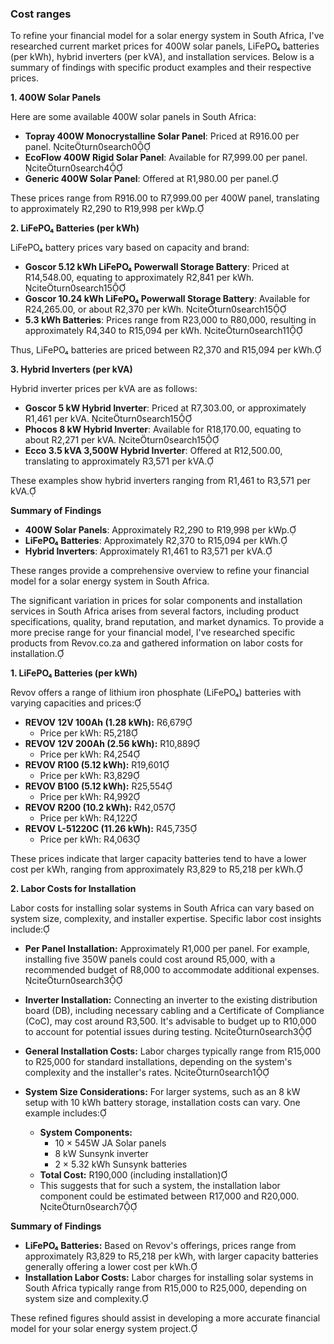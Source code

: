 ### Cost ranges

To refine your financial model for a solar energy system in South Africa, I've researched current market prices for 400W solar panels, LiFePO₄ batteries (per kWh), hybrid inverters (per kVA), and installation services. Below is a summary of findings with specific product examples and their respective prices.

**1. 400W Solar Panels**

Here are some available 400W solar panels in South Africa:

- **Topray 400W Monocrystalline Solar Panel**: Priced at R916.00 per panel. citeturn0search0
- **EcoFlow 400W Rigid Solar Panel**: Available for R7,999.00 per panel. citeturn0search4
- **Generic 400W Solar Panel**: Offered at R1,980.00 per panel.

These prices range from R916.00 to R7,999.00 per 400W panel, translating to approximately R2,290 to R19,998 per kWp.

**2. LiFePO₄ Batteries (per kWh)**

LiFePO₄ battery prices vary based on capacity and brand:

- **Goscor 5.12 kWh LiFePO₄ Powerwall Storage Battery**: Priced at R14,548.00, equating to approximately R2,841 per kWh. citeturn0search15
- **Goscor 10.24 kWh LiFePO₄ Powerwall Storage Battery**: Available for R24,265.00, or about R2,370 per kWh. citeturn0search15
- **5.3 kWh Batteries**: Prices range from R23,000 to R80,000, resulting in approximately R4,340 to R15,094 per kWh. citeturn0search11

Thus, LiFePO₄ batteries are priced between R2,370 and R15,094 per kWh.

**3. Hybrid Inverters (per kVA)**

Hybrid inverter prices per kVA are as follows:

- **Goscor 5 kW Hybrid Inverter**: Priced at R7,303.00, or approximately R1,461 per kVA. citeturn0search15
- **Phocos 8 kW Hybrid Inverter**: Available for R18,170.00, equating to about R2,271 per kVA. citeturn0search15
- **Ecco 3.5 kVA 3,500W Hybrid Inverter**: Offered at R12,500.00, translating to approximately R3,571 per kVA.

These examples show hybrid inverters ranging from R1,461 to R3,571 per kVA.

**Summary of Findings**

- **400W Solar Panels**: Approximately R2,290 to R19,998 per kWp.
- **LiFePO₄ Batteries**: Approximately R2,370 to R15,094 per kWh.
- **Hybrid Inverters**: Approximately R1,461 to R3,571 per kVA.

These ranges provide a comprehensive overview to refine your financial model for a solar energy system in South Africa.

The significant variation in prices for solar components and installation services in South Africa arises from several factors, including product specifications, quality, brand reputation, and market dynamics. To provide a more precise range for your financial model, I've researched specific products from Revov.co.za and gathered information on labor costs for installation.

**1. LiFePO₄ Batteries (per kWh)**

Revov offers a range of lithium iron phosphate (LiFePO₄) batteries with varying capacities and prices:

- **REVOV 12V 100Ah (1.28 kWh):** R6,679
  - Price per kWh: R5,218
- **REVOV 12V 200Ah (2.56 kWh):** R10,889
  - Price per kWh: R4,254
- **REVOV R100 (5.12 kWh):** R19,601
  - Price per kWh: R3,829
- **REVOV B100 (5.12 kWh):** R25,554
  - Price per kWh: R4,992
- **REVOV R200 (10.2 kWh):** R42,057
  - Price per kWh: R4,122
- **REVOV L-51220C (11.26 kWh):** R45,735
  - Price per kWh: R4,063

These prices indicate that larger capacity batteries tend to have a lower cost per kWh, ranging from approximately R3,829 to R5,218 per kWh.

**2. Labor Costs for Installation**

Labor costs for installing solar systems in South Africa can vary based on system size, complexity, and installer expertise. Specific labor cost insights include:

- **Per Panel Installation:** Approximately R1,000 per panel. For example, installing five 350W panels could cost around R5,000, with a recommended budget of R8,000 to accommodate additional expenses. citeturn0search3
- **Inverter Installation:** Connecting an inverter to the existing distribution board (DB), including necessary cabling and a Certificate of Compliance (CoC), may cost around R3,500. It's advisable to budget up to R10,000 to account for potential issues during testing. citeturn0search3
- **General Installation Costs:** Labor charges typically range from R15,000 to R25,000 for standard installations, depending on the system's complexity and the installer's rates. citeturn0search1
- **System Size Considerations:** For larger systems, such as an 8 kW setup with 10 kWh battery storage, installation costs can vary. One example includes:

  - **System Components:**
    - 10 × 545W JA Solar panels
    - 8 kW Sunsynk inverter
    - 2 × 5.32 kWh Sunsynk batteries
  - **Total Cost:** R190,000 (including installation)
  - This suggests that for such a system, the installation labor component could be estimated between R17,000 and R20,000. citeturn0search7

**Summary of Findings**

- **LiFePO₄ Batteries:** Based on Revov's offerings, prices range from approximately R3,829 to R5,218 per kWh, with larger capacity batteries generally offering a lower cost per kWh.
- **Installation Labor Costs:** Labor charges for installing solar systems in South Africa typically range from R15,000 to R25,000, depending on system size and complexity.

These refined figures should assist in developing a more accurate financial model for your solar energy system project.
